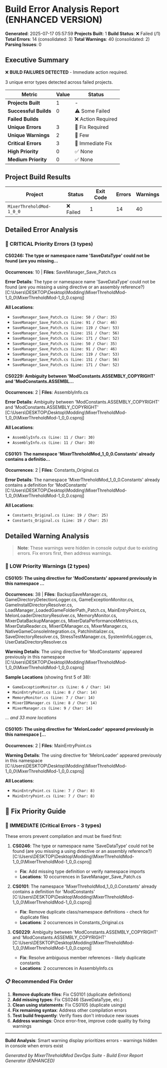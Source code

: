﻿# Build Error Analysis Report (ENHANCED VERSION)

**Generated**: 2025-07-17 05:57:59
**Projects Built**: 1
**Build Status**: ❌ Failed (/1)
**Total Errors**: 14 (consolidated: 3)
**Total Warnings**: 40 (consolidated: 2)
**Parsing Issues**: 0

## Executive Summary

❌ **BUILD FAILURES DETECTED** - Immediate action required.

3 unique error types detected across  failed projects.

| Metric | Value | Status |
|--------|-------|--------|
| **Projects Built** | 1 | - |
| **Successful Builds** | 0 | ⚠️ Some Failed |
| **Failed Builds** |  | ❌ Action Required |
| **Unique Errors** | 3 | 🚨 Fix Required |
| **Unique Warnings** | 2 | 📝 Few |
| **Critical Errors** | 3 | 🚨 Immediate Fix |
| **High Priority** | 0 | ✅ None |
| **Medium Priority** | 0 | ✅ None |

## Project Build Results

| Project | Status | Exit Code | Errors | Warnings |
|---------|--------|-----------|--------|----------|
| ``MixerThreholdMod-1_0_0`` | ❌ Failed | 1 | 14 | 40 |

## Detailed Error Analysis

### 🚨 CRITICAL Priority Errors (3 types)

#### CS0246: The type or namespace name 'SaveDataType' could not be found (are you missing...

**Occurrences**: 10 | **Files**: SaveManager_Save_Patch.cs

**Error Details**: The type or namespace name 'SaveDataType' could not be found (are you missing a using directive or an assembly reference?) [C:\Users\DESKTOP\Desktop\Modding\MixerThreholdMod-1_0_0\MixerThreholdMod-1_0_0.csproj]

**All Locations**:

- ``SaveManager_Save_Patch.cs (Line: 50 / Char: 35)``
- ``SaveManager_Save_Patch.cs (Line: 91 / Char: 46)``
- ``SaveManager_Save_Patch.cs (Line: 119 / Char: 53)``
- ``SaveManager_Save_Patch.cs (Line: 151 / Char: 56)``
- ``SaveManager_Save_Patch.cs (Line: 171 / Char: 52)``
- ``SaveManager_Save_Patch.cs (Line: 50 / Char: 35)``
- ``SaveManager_Save_Patch.cs (Line: 91 / Char: 46)``
- ``SaveManager_Save_Patch.cs (Line: 119 / Char: 53)``
- ``SaveManager_Save_Patch.cs (Line: 151 / Char: 56)``
- ``SaveManager_Save_Patch.cs (Line: 171 / Char: 52)``

#### CS0229: Ambiguity between 'ModConstants.ASSEMBLY_COPYRIGHT' and 'ModConstants.ASSEMBL...

**Occurrences**: 2 | **Files**: AssemblyInfo.cs

**Error Details**: Ambiguity between 'ModConstants.ASSEMBLY_COPYRIGHT' and 'ModConstants.ASSEMBLY_COPYRIGHT' [C:\Users\DESKTOP\Desktop\Modding\MixerThreholdMod-1_0_0\MixerThreholdMod-1_0_0.csproj]

**All Locations**:

- ``AssemblyInfo.cs (Line: 11 / Char: 30)``
- ``AssemblyInfo.cs (Line: 11 / Char: 30)``

#### CS0101: The namespace 'MixerThreholdMod_1_0_0.Constants' already contains a definitio...

**Occurrences**: 2 | **Files**: Constants_Original.cs

**Error Details**: The namespace 'MixerThreholdMod_1_0_0.Constants' already contains a definition for 'ModConstants' [C:\Users\DESKTOP\Desktop\Modding\MixerThreholdMod-1_0_0\MixerThreholdMod-1_0_0.csproj]

**All Locations**:

- ``Constants_Original.cs (Line: 19 / Char: 25)``
- ``Constants_Original.cs (Line: 19 / Char: 25)``

## Detailed Warning Analysis

> **Note**: These warnings were hidden in console output due to existing errors. Fix errors first, then address warnings.

### 💭 LOW Priority Warnings (2 types)

#### CS0105: The using directive for 'ModConstants' appeared previously in this namespace ...

**Occurrences**: 38 | **Files**: BackupSaveManager.cs, GameDirectoryDetectionLogger.cs, GameExceptionMonitor.cs, GameInstallDirectoryResolver.cs, LoadManager_LoadedGameFolderPath_Patch.cs, MainEntryPoint.cs, MelonLoaderDirectoryResolver.cs, MemoryMonitor.cs, MixerDataBackupManager.cs, MixerDataPerformanceMetrics.cs, MixerDataReader.cs, MixerIDManager.cs, MixerManager.cs, NativeGameConsoleIntegration.cs, PatchInitializer.cs, SaveDirectoryResolver.cs, StressTestManager.cs, SystemInfoLogger.cs, UserDataDirectoryResolver.cs

**Warning Details**: The using directive for 'ModConstants' appeared previously in this namespace [C:\Users\DESKTOP\Desktop\Modding\MixerThreholdMod-1_0_0\MixerThreholdMod-1_0_0.csproj]

**Sample Locations** (showing first 5 of 38):

- ``GameExceptionMonitor.cs (Line: 6 / Char: 14)``
- ``MainEntryPoint.cs (Line: 8 / Char: 14)``
- ``MemoryMonitor.cs (Line: 7 / Char: 14)``
- ``MixerIDManager.cs (Line: 8 / Char: 14)``
- ``MixerManager.cs (Line: 9 / Char: 14)``

*... and 33 more locations*

#### CS0105: The using directive for 'MelonLoader' appeared previously in this namespace [...

**Occurrences**: 2 | **Files**: MainEntryPoint.cs

**Warning Details**: The using directive for 'MelonLoader' appeared previously in this namespace [C:\Users\DESKTOP\Desktop\Modding\MixerThreholdMod-1_0_0\MixerThreholdMod-1_0_0.csproj]

**All Locations**:

- ``MainEntryPoint.cs (Line: 7 / Char: 8)``
- ``MainEntryPoint.cs (Line: 7 / Char: 8)``

## 🎯 Fix Priority Guide

### 🚨 IMMEDIATE (Critical Errors - 3 types)

These errors prevent compilation and must be fixed first:

1. **CS0246**: The type or namespace name 'SaveDataType' could not be found (are you missing a using directive or an assembly reference?) [C:\Users\DESKTOP\Desktop\Modding\MixerThreholdMod-1_0_0\MixerThreholdMod-1_0_0.csproj]
   - **Fix**: Add missing type definition or verify namespace imports
   - **Locations**: 10 occurrences in SaveManager_Save_Patch.cs

1. **CS0101**: The namespace 'MixerThreholdMod_1_0_0.Constants' already contains a definition for 'ModConstants' [C:\Users\DESKTOP\Desktop\Modding\MixerThreholdMod-1_0_0\MixerThreholdMod-1_0_0.csproj]
   - **Fix**: Remove duplicate class/namespace definitions - check for duplicate files
   - **Locations**: 2 occurrences in Constants_Original.cs

1. **CS0229**: Ambiguity between 'ModConstants.ASSEMBLY_COPYRIGHT' and 'ModConstants.ASSEMBLY_COPYRIGHT' [C:\Users\DESKTOP\Desktop\Modding\MixerThreholdMod-1_0_0\MixerThreholdMod-1_0_0.csproj]
   - **Fix**: Resolve ambiguous member references - likely duplicate constants
   - **Locations**: 2 occurrences in AssemblyInfo.cs

### 📋 Recommended Fix Order

1. **Remove duplicate files**: Fix CS0101 (duplicate definitions)
2. **Add missing types**: Fix CS0246 (SaveDataType, etc.)
3. **Clean using statements**: Fix CS0105 (duplicate usings)
4. **Fix remaining syntax**: Address other compilation errors
5. **Test build frequently**: Verify fixes don't introduce new issues
6. **Address warnings**: Once error-free, improve code quality by fixing warnings

---

**Build Analysis**: Smart warning display prioritizes errors - warnings hidden in console when errors exist

*Generated by MixerThreholdMod DevOps Suite - Build Error Report Generator (ENHANCED)*
